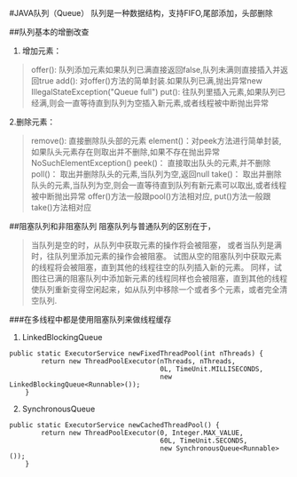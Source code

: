 #JAVA队列（Queue）
队列是一种数据结构，支持FIFO,尾部添加，头部删除

##队列基本的增删改查
1. 增加元素：
> offer(): 队列添加元素如果队列已满直接返回false,队列未满则直接插入并返回true
> add():   对offer()方法的简单封装.如果队列已满,抛出异常new IllegalStateException("Queue full")
> put():   往队列里插入元素,如果队列已经满,则会一直等待直到队列为空插入新元素,或者线程被中断抛出异常

2.删除元素：
>remove(): 直接删除队头部的元素
>element()：对peek方法进行简单封装,如果队头元素存在则取出并不删除,如果不存在抛出异常NoSuchElementException()
>peek()：  直接取出队头的元素,并不删除
>poll()：  取出并删除队头的元素,当队列为空,返回null
>take()：  取出并删除队头的元素,当队列为空,则会一直等待直到队列有新元素可以取出,或者线程被中断抛出异常
>offer()方法一般跟pool()方法相对应, put()方法一般跟take()方法相对应

##阻塞队列和非阻塞队列
阻塞队列与普通队列的区别在于，
>当队列是空的时，从队列中获取元素的操作将会被阻塞，
>或者当队列是满时，往队列里添加元素的操作会被阻塞。
>试图从空的阻塞队列中获取元素的线程将会被阻塞，直到其他的线程往空的队列插入新的元素。
>同样，试图往已满的阻塞队列中添加新元素的线程同样也会被阻塞，直到其他的线程使队列重新变得空闲起来，如从队列中移除一个或者多个元素，或者完全清空队列.

###在多线程中都是使用阻塞队列来做线程缓存
1. LinkedBlockingQueue
```
public static ExecutorService newFixedThreadPool(int nThreads) {
        return new ThreadPoolExecutor(nThreads, nThreads,
                                      0L, TimeUnit.MILLISECONDS,
                                      new LinkedBlockingQueue<Runnable>());
    }
```
2. SynchronousQueue
```
public static ExecutorService newCachedThreadPool() {
        return new ThreadPoolExecutor(0, Integer.MAX_VALUE,
                                      60L, TimeUnit.SECONDS,
                                      new SynchronousQueue<Runnable>());
    }
```

